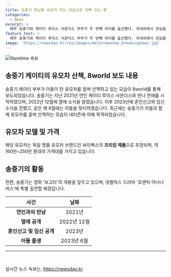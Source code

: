 ```yaml
---
title: 송중기 한남동 유모차 미는 모습으로 아빠 되는 중
categories:
  - News
excerpt: >
  배우 송중기와 케이티 루이스 사운더스 부부가 두 번째 아이를 출산했다. 국내외에서 관심을 받는 이 부부는 2022년에 만나 연인이 되었고, 2023년 혼인과 첫 아이 출산 소식을 전했다. 최근에는 송중기가 한남동에서 유모차를 끌며 육아에 전념하는 모습이 포착되었는데, 중국 매체 8world는 이를 사진과 목격담을 인용하여 보도했다. 해당 유모차는 독일 명품 브랜드의 제품으로 추정되며, 약 160만~250만 원대의 가격이다. 
feature_text: >
  배우 송중기와 케이티 루이스 사운더스 부부가 두 번째 아이를 출산했다. 국내외에서 관심을 받는 이 부부는 2022년에 만나 연인이 되었고, 2023년 혼인과 첫 아이 출산 소식을 전했다. 최근에는 송중기가 한남동에서 유모차를 끌며 육아에 전념하는 모습이 포착되었는데, 중국 매체 8world는 이를 사진과 목격담을 인용하여 보도했다. 해당 유모차는 독일 명품 브랜드의 제품으로 추정되며, 약 160만~250만 원대의 가격이다. 
image: 'https://newsdao.kr/res/images/meta/newsdao_breakingnews.jpg'
---
```


<p><img src="https://newsdao.kr/res/images/meta/newsdao_breakingnews.jpg" alt="flaretime 속보" /></p>

<h2>송중기 케이티의 유모차 산책, 8world 보도 내용</h2>

<p data-ke-size="size16">송중기 케이티 부부가 아들이 탄 유모차를 끌며 산책하고 있는 모습이 8world를 통해 보도되었습니다. 송중기는 지난 2021년 연인 케이티 루이스 사운더스와 만나 연애를 시작하였으며, 2022년 12월에 열애 소식을 알렸습니다. 이후 2023년에 혼인신고와 임신 소식을 전했고, 같은 해 6월에는 아들을 맞이하였습니다. 최근에는 송중기가 아들과 함께 유모차를 끌며 산책하는 모습이 네티즌에 의해 목격되었습니다.</p>

<h2 data-ke-size="size26">유모차 모델 및 가격</h2>

<p data-ke-size="size16">해당 유모차는 독일 명품 유모차 브랜드인 싸이벡스의 <b>프리암 제품</b>으로 추정되며, 약 160만~250만 원대의 가격대를 가지고 있습니다.</p>

<h2 data-ke-size="size26">송중기의 활동</h2>

<p data-ke-size="size16">한편, 송중기는 영화 '보고타'의 개봉을 앞두고 있으며, 넷플릭스 드라마 '로맨틱 어나니머스'에 특별 출연할 예정입니다.</p>

<table>
    <thead>
        <tr>
            <th style="text-align: center;">사건</th>
            <th style="text-align: center;">날짜</th>
        </tr>
    </thead>
    <tbody>
        <tr>
            <td style="text-align: center;"><b>연인과의 만남</b></td>
            <td style="text-align: center;">2021년</td>
        </tr>
        <tr>
            <td style="text-align: center;"><b>열애 공개</b></td>
            <td style="text-align: center;">2022년 12월</td>
        </tr>
        <tr>
            <td style="text-align: center;"><b>혼인신고 및 임신 공개</b></td>
            <td style="text-align: center;">2023년</td>
        </tr>
        <tr>
            <td style="text-align: center;"><b>아들 출생</b></td>
            <td style="text-align: center;">2023년 6월</td>
        </tr>
    </tbody>
</table>

<hr>

<p data-ke-size="size16">&nbsp;</p>
실시간 뉴스 속보는, <a href="https://newsdao.kr" rel="dofollow">https://newsdao.kr</a>


